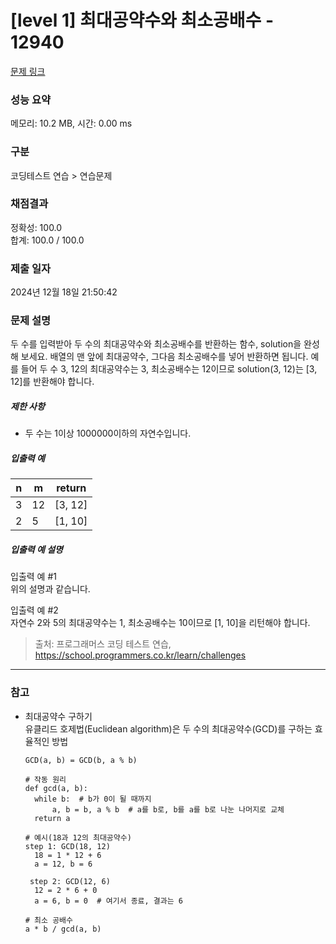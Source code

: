 # [level 1] 최대공약수와 최소공배수 - 12940 

[문제 링크](https://school.programmers.co.kr/learn/courses/30/lessons/12940) 

### 성능 요약

메모리: 10.2 MB, 시간: 0.00 ms

### 구분

코딩테스트 연습 > 연습문제

### 채점결과

정확성: 100.0<br/>합계: 100.0 / 100.0

### 제출 일자

2024년 12월 18일 21:50:42

### 문제 설명

<p>두 수를 입력받아 두 수의 최대공약수와 최소공배수를 반환하는 함수, solution을 완성해 보세요. 배열의 맨 앞에 최대공약수, 그다음 최소공배수를 넣어 반환하면 됩니다. 예를 들어 두 수 3, 12의 최대공약수는 3, 최소공배수는 12이므로 solution(3, 12)는 [3, 12]를 반환해야 합니다.</p>

<h5>제한 사항</h5>

<ul>
<li>두 수는 1이상 1000000이하의 자연수입니다.</li>
</ul>

<h5>입출력 예</h5>
<table class="table">
        <thead><tr>
<th>n</th>
<th>m</th>
<th>return</th>
</tr>
</thead>
        <tbody><tr>
<td>3</td>
<td>12</td>
<td>[3, 12]</td>
</tr>
<tr>
<td>2</td>
<td>5</td>
<td>[1, 10]</td>
</tr>
</tbody>
      </table>
<h5>입출력 예 설명</h5>

<p>입출력 예 #1<br>
위의 설명과 같습니다.</p>

<p>입출력 예 #2<br>
자연수 2와 5의 최대공약수는 1, 최소공배수는 10이므로 [1, 10]을 리턴해야 합니다.</p>


> 출처: 프로그래머스 코딩 테스트 연습, https://school.programmers.co.kr/learn/challenges
---
### 참고
- 최대공약수 구하기 <br>
  유클리드 호제법(Euclidean algorithm)은 두 수의 최대공약수(GCD)를 구하는 효율적인 방법
  ```
  GCD(a, b) = GCD(b, a % b)

  # 작동 원리
  def gcd(a, b):
    while b:  # b가 0이 될 때까지
        a, b = b, a % b  # a를 b로, b를 a를 b로 나눈 나머지로 교체
    return a

  # 예시(18과 12의 최대공약수)
  step 1: GCD(18, 12)
    18 = 1 * 12 + 6
    a = 12, b = 6

   step 2: GCD(12, 6)
    12 = 2 * 6 + 0
    a = 6, b = 0  # 여기서 종료, 결과는 6

  # 최소 공배수
  a * b / gcd(a, b)
  ```
